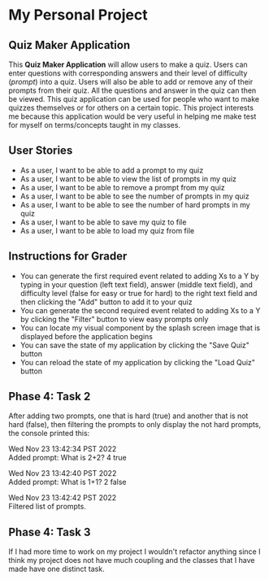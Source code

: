 # My Personal Project

## Quiz Maker Application


This **Quiz Maker Application** will allow users to make a quiz. Users can enter questions with corresponding answers 
and their level of difficulty (*prompt*) into a quiz. Users will also be able to add or remove any of their prompts 
from their quiz. All the questions and answer in the quiz can then be viewed. This quiz application can be used for 
people who want to make quizzes themselves or for others on a certain topic. This project interests me because this 
application would be very useful in helping me make test for myself on terms/concepts taught in my classes.

## User Stories

- As a user, I want to be able to add a prompt to my quiz
- As a user, I want to be able to view the list of prompts in my quiz
- As a user, I want to be able to remove a prompt from my quiz
- As a user, I want to be able to see the number of prompts in my quiz
- As a user, I want to be able to see the number of hard prompts in my quiz
- As a user, I want to be able to save my quiz to file
- As a user, I want to be able to load my quiz from file


## **Instructions for Grader**
- You can generate the first required event related to adding Xs to a Y by typing in your question (left text field), 
answer (middle text field), and difficulty level (false for easy or true for hard) to the right text field 
and then clicking the "Add" button to add it to your quiz
- You can generate the second required event related to adding Xs to a Y by clicking the "Filter" button to view
easy prompts only
- You can locate my visual component by the splash screen image that is displayed before the application begins
- You can save the state of my application by clicking the "Save Quiz" button
- You can reload the state of my application by clicking the "Load Quiz" button

## **Phase 4: Task 2**
After adding two prompts, one that is hard (true) and another that is not hard (false), then filtering the
prompts to only display the not hard prompts, the console printed this:

Wed Nov 23 13:42:34 PST 2022 <br>
Added prompt: What is 2+2? 4 true

Wed Nov 23 13:42:40 PST 2022 <br>
Added prompt: What is 1+1? 2 false

Wed Nov 23 13:42:42 PST 2022 <br>
Filtered list of prompts.

## **Phase 4: Task 3**
If I had more time to work on my project I wouldn't refactor anything since I think my project does not have much 
coupling and the classes that I have made have one distinct task.